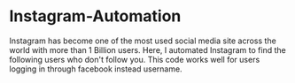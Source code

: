 # Instagram-Automation


Instagram has become one of the most used social media site across the world with more than 1 Billion users. Here, I automated Instagram to find the following users who don't follow you.
This code works well for users logging in through facebook instead username.
